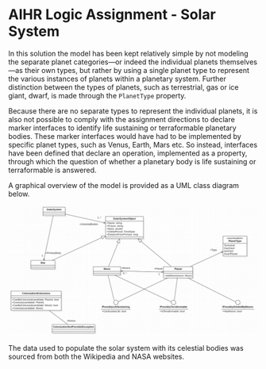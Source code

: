AIHR Logic Assignment - Solar System
==

In this solution the model has been kept relatively simple by not modeling the separate planet categories—or indeed the individual planets themselves—as their own types, but rather by using a single planet type to represent the various instances of planets within a planetary system. Further distinction between the types of planets, such as terrestrial, gas or ice giant, dwarf, is made through the `PlanetType` property.

Because there are no separate types to represent the individual planets, it is also not possible to comply with the assignment directions to declare marker interfaces to identify life sustaining or terraformable planetary bodies. These marker interfaces would have had to be implemented by specific planet types, such as Venus, Earth, Mars etc. So instead, interfaces have been defined that declare an operation, implemented as a property, through which the question of whether a planetary body is life sustaining or terraformable is answered.

A graphical overview of the model is provided as a UML class diagram below.

![UML class diagram](https://github.com/jimatas/Aihr.SolarSystem/blob/master/SolarSystem.png?raw=true)

The data used to populate the solar system with its celestial bodies was sourced from both the Wikipedia and NASA websites.
